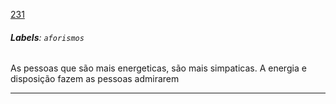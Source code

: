 [231](https://github.com/guilhermeprokisch/ideias/issues/231) 
###### **Labels**: `aforismos`



As pessoas que são mais energeticas, são mais simpaticas. A energia e disposição fazem as pessoas admirarem



-------------------------------------------------------------------------------

